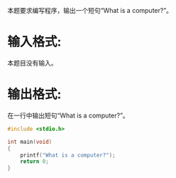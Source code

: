 本题要求编写程序，输出一个短句“What is a computer?”。

# 输入格式:
本题目没有输入。

# 输出格式:
在一行中输出短句“What is a computer?”。
```C
#include <stdio.h>

int main(void)
{
    printf("What is a computer?");
    return 0;
}
